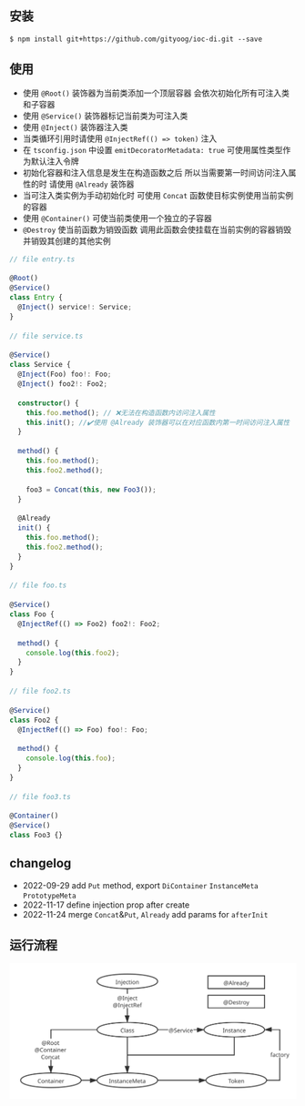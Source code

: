 ## 安装

```
$ npm install git+https://github.com/gityoog/ioc-di.git --save
```

## 使用

- 使用 `@Root()` 装饰器为当前类添加一个顶层容器 会依次初始化所有可注入类和子容器
- 使用 `@Service()` 装饰器标记当前类为可注入类
- 使用 `@Inject()` 装饰器注入类
- 当类循环引用时请使用 `@InjectRef(() => token)` 注入
- 在 `tsconfig.json` 中设置 `emitDecoratorMetadata: true` 可使用属性类型作为默认注入令牌
- 初始化容器和注入信息是发生在构造函数之后 所以当需要第一时间访问注入属性的时 请使用 `@Already` 装饰器
- 当可注入类实例为手动初始化时 可使用 `Concat` 函数使目标实例使用当前实例的容器
- 使用 `@Container()` 可使当前类使用一个独立的子容器
- `@Destroy` 使当前函数为销毁函数 调用此函数会使挂载在当前实例的容器销毁 并销毁其创建的其他实例

```ts
// file entry.ts

@Root()
@Service()
class Entry {
  @Inject() service!: Service;
}

// file service.ts

@Service()
class Service {
  @Inject(Foo) foo!: Foo;
  @Inject() foo2!: Foo2;

  constructor() {
    this.foo.method(); // ❌无法在构造函数内访问注入属性
    this.init(); //✔️使用 @Already 装饰器可以在对应函数内第一时间访问注入属性
  }

  method() {
    this.foo.method();
    this.foo2.method();

    foo3 = Concat(this, new Foo3());
  }

  @Already
  init() {
    this.foo.method();
    this.foo2.method();
  }
}

// file foo.ts

@Service()
class Foo {
  @InjectRef(() => Foo2) foo2!: Foo2;

  method() {
    console.log(this.foo2);
  }
}

// file foo2.ts

@Service()
class Foo2 {
  @InjectRef(() => Foo) foo!: Foo;

  method() {
    console.log(this.foo);
  }
}

// file foo3.ts

@Container()
@Service()
class Foo3 {}
```

## changelog

- 2022-09-29 add `Put` method, export `DiContainer` `InstanceMeta` `PrototypeMeta`
- 2022-11-17 define injection prop after create
- 2022-11-24 merge `Concat`&`Put`, `Already` add params for `afterInit`

## 运行流程

![image](./img/structure.svg)
